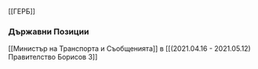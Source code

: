 [[ГЕРБ]]

### Държавни Позиции
[[Министър на Транспорта и Съобщенията]] в [[(2021.04.16 - 2021.05.12) Правителство Борисов 3]]